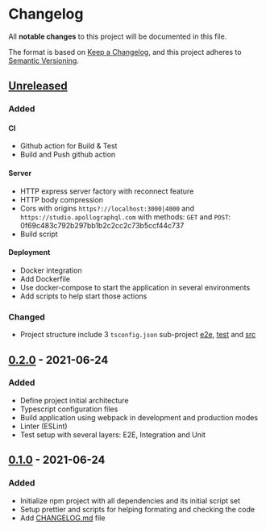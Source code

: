 # Changelog

All **notable changes** to this project will be documented in this file.

The format is based on [Keep a Changelog](https://keepachangelog.com/en/1.0.0/), and this project adheres to [Semantic Versioning](https://semver.org/spec/v2.0.0.html).

## [Unreleased]

### Added

#### CI

- Github action for Build & Test
- Build and Push github action

#### Server

- HTTP express server factory with reconnect feature
- HTTP body compression
- Cors with origins `https?://localhost:3000|4000` and `https://studio.apollographql.com` with methods: `GET` and `POST`: 0f69c483c792b297bb1b2c2cc2c73b5ccf44c737
- Build script

#### Deployment

- Docker integration
- Add Dockerfile
- Use docker-compose to start the application in several environments
- Add scripts to help start those actions

### Changed

- Project structure include 3 `tsconfig.json` sub-project [e2e](e2e/tsconfig.json), [test](test/tsconfig.json) and [src](src/tsconfig.json)

## [0.2.0] - 2021-06-24

### Added

- Define project initial architecture
- Typescript configuration files
- Build application using webpack in development and production modes
- Linter (ESLint)
- Test setup with several layers: E2E, Integration and Unit

## [0.1.0] - 2021-06-24

### Added

- Initialize npm project with all dependencies and its initial script set
- Setup prettier and scripts for helping formating and checking the code
- Add [CHANGELOG.md](/CHANGELOG.md) file

[unreleased]: https://github.com/pherval/create-graphql-server/compare/v0.2.0...HEAD
[0.2.0]: https://github.com/pherval/create-graphql-server/compare/v0.1.0...v0.2.0
[0.1.0]: https://github.com/pherval/create-graphql-server/releases/tag/v0.1.0
